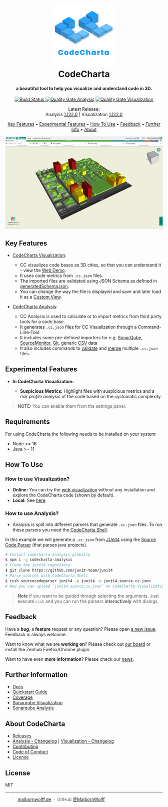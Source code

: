 <h1 align="center">
  <br>
  <a href="https://maibornwolff.github.io/codecharta/visualization/app/index.html?file=codecharta.cc.json.gz&file=codecharta_analysis.cc.json.gz"><img src="https://raw.githubusercontent.com/maibornwolff/codecharta/main/logo/codecharta_logo.svg" alt="CodeCharta" width="200"/></a>
  <br>
  CodeCharta
  <br>
</h1>

<h4 align="center">a beautiful tool to help you visualize and understand code in 3D.</h4>

<p align="center">
  <a href="">
    <img src="https://github.com/MaibornWolff/codecharta/actions/workflows/release.yml/badge.svg"
         alt="Build Status">
  </a>
  <a href="https://sonarcloud.io/dashboard?id=maibornwolff-gmbh_codecharta_analysis">
    <img src="https://sonarcloud.io/api/project_badges/measure?project=maibornwolff-gmbh_codecharta_analysis&metric=alert_status" alt="Quality Gate Analysis"></a>
  <a href="https://sonarcloud.io/dashboard?id=maibornwolff-gmbh_codecharta_visualization">
      <img src="https://sonarcloud.io/api/project_badges/measure?project=maibornwolff-gmbh_codecharta_visualization&metric=alert_status" alt="Quality Gate Visualization">
  </a>
</p>

<p align="center">
Latest Release: <br>
 Analysis <a href="https://github.com/MaibornWolff/codecharta/releases/tag/1.122.0">1.122.0</a> | Visualization <a href="https://github.com/MaibornWolff/codecharta/releases/tag/1.122.0">1.122.0</a>
</p>

<p align="center">
  <a href="#key-features">Key Features</a> •
  <a href="#experimental-features">Experimental Features</a> •
  <a href="#how-to-use">How To Use</a> •
  <a href="#feedback">Feedback</a> •
  <a href="#further-information">Further Info</a> •
  <a href="#about-codecharta">About</a>
</p>

![Screenshot of visualization](screenshot.png)

## Key Features

-   [CodeCharta Visualization](https://maibornwolff.github.io/codecharta/docs/visualization/):

    -   CC visualizes code bases as 3D cities, so that you can understand it - view the [Web Demo](https://maibornwolff.github.io/codecharta/visualization/app/index.html?file=codecharta.cc.json.gz&file=codecharta_analysis.cc.json.gz).
    -   It uses code metrics from `.cc.json` files.
    -   The imported files are validated using JSON Schema as defined in [generatedSchema.json](/visualization/app/codeCharta/util/generatedSchema.json).
    -   You can change the way the file is displayed and save and later load it as a [Custom View](https://maibornwolff.github.io/codecharta/docs/custom-view/).

-   [CodeCharta Analysis](https://maibornwolff.github.io/codecharta/docs/analysis/):
    -   CC Analysis is used to calculate or to import metrics from third party tools for a code base.
    -   It generates `.cc.json` files for CC Visualization through a Command-Line-Tool.
    -   It includes some pre-defined importers for e.g. [SonarQube](https://maibornwolff.github.io/codecharta/docs/sonar-importer), [SourceMonitor](https://maibornwolff.github.io/codecharta/docs/sourcemonitorimporter), [Git](https://maibornwolff.github.io/codecharta/docs/git-log-parser), generic [CSV](https://maibornwolff.github.io/codecharta/docs/csv-importer) data
    -   It also includes commands to [validate]() and [merge]() multiple `.cc.json` files.

## Experimental Features

-   **In CodeCharta Visualization:**

    -   **Suspicious Metrics:** Highlight files with suspicious metrics and a _risk profile analysis_ of the code based on the cyclomatic complexity.

> **NOTE:** You can enable them from the settings panel.

## Requirements

For using CodeCharta the following needs to be installed on your system:

-   Node >= 16
-   Java >= 11

## How To Use

### How to use **Visualization**?

-   **Online:** You can try the [web visualization](https://maibornwolff.github.io/codecharta/visualization/app/index.html?file=codecharta.cc.json&file=codecharta_analysis.cc.json) without any installation and explore the CodeCharta code (shown by default).
-   **Local:** See [here](visualization/README.md).

### How to use **Analysis**?

-   Analysis is split into different parsers that generate `.cc.json` files. To run these parsers you need the [CodeCharta Shell](https://maibornwolff.github.io/codecharta/docs/ccsh/).

In this example we will generate a `.cc.json` from [JUnit4](https://github.com/junit-team/junit4) using the [Source Code Parser](https://maibornwolff.github.io/codecharta/docs/source-code-parser) (that parses java projects).

```bash
# Install codecharta-analysis globally
$ npm i -g codecharta-analysis
# Clone the junit4 repository
$ git clone https://github.com/junit-team/junit4
# Parse sources with CodeCharta Shell
$ ccsh sourcecodeparser junit4 -p junit4 -o junit4.source.cc.json
# Now you can upload `junit4.source.cc.json` to CodeCharta Visualization
```

> **Note**
> If you want to be guided through selecting the arguments. Just execute `ccsh` and you can run the parsers **interactively** with dialogs.

## Feedback

Have a **bug**, a **feature** request or any question? Please open [a new issue](https://github.com/MaibornWolff/codecharta/issues/new). Feedback is always welcome.

Want to know what we are **working on**? Please check out [our board](https://app.zenhub.com/workspaces/codecharta-workspace-5cd16b609795a865159e7107/board) or install the Zenhub Firefox/Chrome plugin.

Want to have even **more information**? Please check our [news](https://maibornwolff.github.io/codecharta/news/).

## Further Information

-   [Docs](https://maibornwolff.github.io/codecharta/)
-   [Quickstart Guide](https://maibornwolff.github.io/codecharta/docs/quick-start-guide/)
-   [Coverage](https://maibornwolff.github.io/codecharta/visualization/coverage/lcov-report/)
-   [Sonarqube Visualization](https://sonarcloud.io/project/overview?id=maibornwolff-gmbh_codecharta_visualization)
-   [Sonarqube Analysis](https://sonarcloud.io/project/overview?id=maibornwolff-gmbh_codecharta_analysis)

## About CodeCharta

-   [Releases](https://github.com/MaibornWolff/codecharta/releases)
-   [Analysis - Changelog](analysis/CHANGELOG.md) | [Visualization - Changelog](visualization/CHANGELOG.md)
-   [Contributing](CONTRIBUTING.md)
-   [Code of Conduct](CODE_OF_CONDUCT.md)
-   [License](LICENSE.md)

## License

MIT

---

> [maibornwolff.de](https://www.maibornwolff.de) &nbsp;&middot;&nbsp;
> GitHub [@MaibornWolff](https://github.com/maibornwolff)
